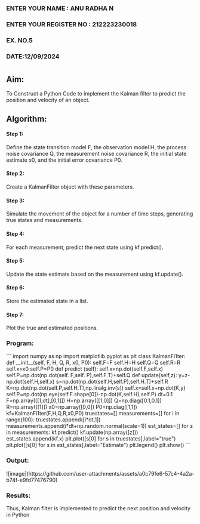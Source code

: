 ### ENTER YOUR NAME : ANU RADHA N
### ENTER YOUR REGISTER NO : 212223230018
### EX. NO.5
### DATE:12/09/2024
<H1 ALIGN =CENTER Implementation of Kalman Filter </H1>
  
## Aim:
To Construct a Python Code to implement the Kalman filter to predict the position and velocity of an object.
## Algorithm: 
#### Step 1:
Define the state transition model F, the observation model H, the process noise covariance Q, the measurement noise covariance R, the initial state estimate x0, and the initial error covariance P0.<BR>
#### Step 2: 
Create a KalmanFilter object with these parameters.<BR>
#### Step 3:
Simulate the movement of the object for a number of time steps, generating true states and measurements. <BR>
#### Step 4:
For each measurement, predict the next state using kf.predict().<BR>
#### Step 5: 
Update the state estimate based on the measurement using kf.update().<BR>
#### Step 6: 
Store the estimated state in a list.<BR>
#### Step 7: 
Plot the true and estimated positions.<BR>
<H3>Program:</H3>
```
import numpy as np
import matplotlib.pyplot as plt
class KalmanFi1ter:
    def __init__(self, F, H, Q, R, x0, P0):
        self.F=F
        self.H=H
        self.Q=Q
        self.R=R
        self.x=x0
        self.P=P0
    def predict (self):
        self.x=np.dot(self.F,self.x)
        self.P=np.dot(np.dot(self. F,self. P),self.F.T)+self.Q
    def update(self,z):
        y=z-np.dot(self.H,self.x)
        s=np.dot(np.dot(self.H,self.P),self.H.T)+self.R
        K=np.dot(np.dot(self.P,self.H.T),np.linalg.inv(s))
        self.x=self.x+np.dot(K,y)
        self.P=np.dot(np.eye(self.F.shape[0])-np.dot(K,self.H),self.P)
dt=0.1
F=np.array([[1,dt],[0,1]])
H=np.array([[1,0]])
Q=np.diag([0.1,0.1])
R=np.array([[1]])
x0=np.array([0,0])
P0=np.diag([1,1])
kf=KalmanFi1ter(F,H,Q,R,x0,P0)
truestates=[]
measurements=[]
for i in range(100):
    truestates.append([i*dt,1])
    measurements.append(i*dt+np.random.normal(scale=1))
est_states=[]
for z in measurements:
    kf.predict()
    kf.update(np.array([z]))
    est_states.append(kf.x)
plt.plot([s[0] for s in truestates],label="true")
plt.plot([s[0] for s in est_states],label="Estimate")
plt.legend()
plt.show()
```
<H3>Output:</H3>
![image](https://github.com/user-attachments/assets/a0c79fe6-57c4-4a2a-b74f-e9fd77476790)

<H3>Results:</H3>
Thus, Kalman filter is implemented to predict the next position and   velocity in Python



